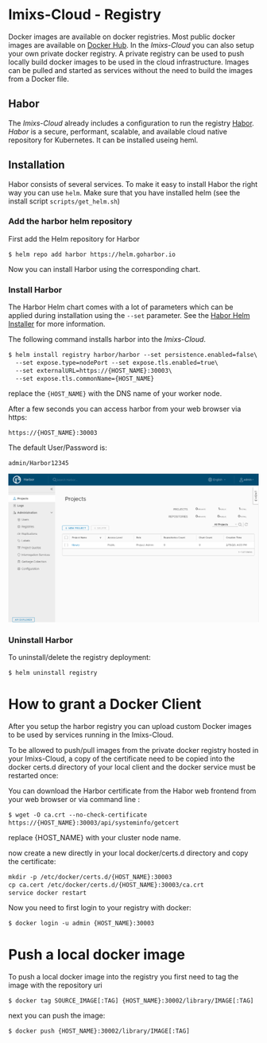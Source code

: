 # Imixs-Cloud - Registry

Docker images are available on docker registries. Most public docker images are available on [Docker Hub](https://hub.docker.com/). In the _Imixs-Cloud_  you can also setup your own private docker registry.
A private registry can be used to push locally build docker images to be used in the cloud infrastructure. Images can be pulled and started as services without the need to build the images from a Docker file.


## Habor

The _Imixs-Cloud_ already includes a configuration to run the registry [Habor](https://goharbor.io/).
_Habor_ is a secure, performant, scalable, and available cloud native repository for Kubernetes. It can be installed useing heml.


## Installation

Habor consists of several services. To make it easy to install Habor the right way you can use `helm`. Make sure that you have installed helm (see the install script `scripts/get_helm.sh`)

### Add the harbor helm repository

First add the Helm repository for Harbor

	$ helm repo add harbor https://helm.goharbor.io

Now you can install Harbor using the corresponding chart. 


### Install Harbor 

The Harbor Helm chart comes with a lot of parameters which can be applied during installation using the `--set` parameter. See the [Habor Helm Installer](https://github.com/goharbor/harbor-helm) for more information.

The following command installs harbor into the _Imixs-Cloud_. 
	
	$ helm install registry harbor/harbor --set persistence.enabled=false\
	  --set expose.type=nodePort --set expose.tls.enabled=true\
	  --set externalURL=https://{HOST_NAME}:30003\
	  --set expose.tls.commonName={HOST_NAME}

replace the `{HOST_NAME}` with the DNS name of your worker node. 

After a few seconds you can access harbor from your web browser via https:

	https://{HOST_NAME}:30003
	
The default User/Password is:

	admin/Harbor12345		
	
<img src="./images/harbor.png" />
	
### Uninstall Harbor	

To uninstall/delete the registry deployment:

	$ helm uninstall registry

	


# How to grant a Docker Client

After you setup the harbor registry you can upload custom Docker images to be used by services running in the Imixs-Cloud. 

To  be allowed to push/pull images from the private docker registry hosted in your Imixs-Cloud, a copy of the certificate need to be copied into the docker certs.d directory of your local client and the docker service must be restarted once:

You can download the Harbor certificate from the Habor web frontend from your web browser or via command line :

	$ wget -O ca.crt --no-check-certificate https://{HOST_NAME}:30003/api/systeminfo/getcert

replace {HOST_NAME} with your cluster node name.

now create a new directly in your local docker/certs.d directory and copy the certificate:

	mkdir -p /etc/docker/certs.d/{HOST_NAME}:30003
	cp ca.cert /etc/docker/certs.d/{HOST_NAME}:30003/ca.crt
	service docker restart
	
Now you need to first login to your registry with docker:

	$ docker login -u admin {HOST_NAME}:30003
	

# Push a local docker image

To push a local docker image into the registry you first need to tag the image with the repository uri

	$ docker tag SOURCE_IMAGE[:TAG] {HOST_NAME}:30002/library/IMAGE[:TAG]

next you can push the image:


	$ docker push {HOST_NAME}:30002/library/IMAGE[:TAG]	
	
